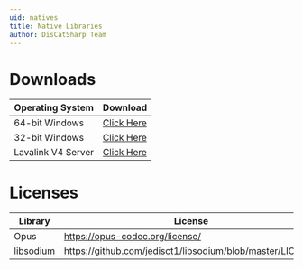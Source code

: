 ```yaml
---
uid: natives
title: Native Libraries
author: DisCatSharp Team
---
```


# Downloads
Operating System|Download
| ------------------ | -------------------------------------------------- |
| 64-bit Windows     | [Click Here](/natives/vnext_natives_win32_x64.zip) |
| 32-bit Windows     | [Click Here](/natives/vnext_natives_win32_x86.zip) |
| Lavalink V4 Server | [Click Here](/natives/Lavalink.jar) |

# Licenses
Library|License
| --------- | --------------------------------------------------------- |
| Opus      | https://opus-codec.org/license/                           |
| libsodium | https://github.com/jedisct1/libsodium/blob/master/LICENSE |
